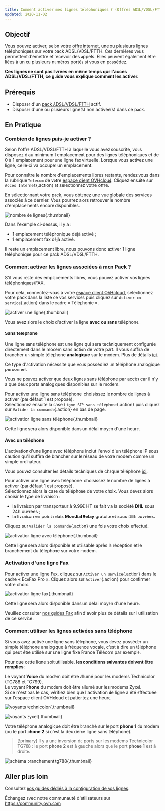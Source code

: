 ```yaml
---
title: Comment activer mes lignes téléphoniques ? (Offres ADSL/VDSL/FTTH)
updated: 2020-11-02
---
```


## Objectif

Vous pouvez activer, selon votre [offre internet](https://www.ovhtelecom.fr/offre-internet/), une ou plusieurs lignes téléphoniques sur votre pack ADSL/VDSL/FTTH. 
Ces dernières vous permettent d'émettre et recevoir des appels. Elles peuvent également être liées à un ou plusieurs numéros portés si vous en possédez.

**Ces lignes ne sont pas livrées en même temps que l'accès ADSL/VDSL/FTTH, ce guide vous explique comment les activer.**

## Prérequis

- Disposer d'un [pack ADSL/VDSL/FTTH](https://www.ovhtelecom.fr/offre-internet/) actif.
- Disposer d'une ou plusieurs ligne(s) non activée(s) dans ce pack.

## En Pratique

### Combien de lignes puis-je activer ?

Selon l'offre ADSL/VDSL/FTTH à laquelle vous avez souscrite, vous disposez d'au minimum 1 emplacement pour des lignes téléphoniques et de 0 à 1 emplacement pour une ligne fax virtuelle. 
Lorsque vous activez une ligne, celle-ci va occuper un emplacement.

Pour connaître le nombre d'emplacements libres restants, rendez vous dans la rubrique `Telecom` de votre [espace client OVHcloud](https://www.ovh.com/auth/?action=gotomanager&from=https://www.ovh.com/fr/&ovhSubsidiary=fr). Cliquez ensuite sur `Accès Internet`{.action} et sélectionnez votre offre.

En sélectionnant votre pack, vous obtenez une vue globale des services associés à ce dernier. Vous pourrez alors retrouver le nombre d'emplacements encore disponibles.

![nombre de lignes](images/Activation01-edit-2022.png){.thumbnail}

Dans l'exemple ci-dessus, il y a :

-   1 emplacement téléphonique déjà activé ;
-   1 emplacement fax déjà activé.

Il reste un emplacement libre, nous pouvons donc activer 1 ligne téléphonique pour ce pack ADSL/VDSL/FTTH.

### Comment activer les lignes associées à mon Pack ?

S'il vous reste des emplacements libres, vous pouvez activer vos lignes téléphoniques/FAX. 

Pour cela, connectez-vous à votre [espace client OVHcloud](https://www.ovh.com/auth/?action=gotomanager&from=https://www.ovh.com/fr/&ovhSubsidiary=fr), sélectionnez votre pack dans la liste de vos services puis cliquez sur `Activer un service`{.action} dans le cadre « Téléphonie ».

![activer une ligne](images/Activation02-edit.png){.thumbnail}

Vous avez alors le choix d'activer la ligne **avec ou sans** téléphone.

#### **Sans téléphone**

Une ligne sans téléphone est une ligne qui sera techniquement configurée directement dans le modem sans action de votre part. Il vous suffira de brancher un simple téléphone **analogique** sur le modem. Plus de détails [ici](./#comment-utiliser-les-lignes-activees-sans-telephone).

Ce type d'activation nécessite que vous possédiez un téléphone analogique personnel.

Vous ne pouvez activer que deux lignes sans téléphone par accès car il n'y a que deux ports analogiques disponibles sur le modem.

Pour activer une ligne sans téléphone, choisissez le nombre de lignes à activer (par défaut 1 est proposé).
<br>Sélectionnez ensuite la case `Ligne SIP sans téléphone`{.action} puis cliquez sur `Valider la commande`{.action} en bas de page.

![activation ligne sans téléphone ](images/Activation03-edit.png){.thumbnail}

Cette ligne sera alors disponible dans un délai moyen d'une heure.

#### **Avec un téléphone**

L'activation d'une ligne avec téléphone inclut l'envoi d'un téléphone IP sous caution qu'il suffira de brancher sur le réseau de votre modem comme un simple ordinateur.

Vous pouvez consulter les détails techniques de chaque téléphone [ici](http://www.ovhtelecom.fr/telephonie/comparatif-des-telephones.xml).

Pour activer une ligne avec téléphone, choisissez le nombre de lignes à activer (par défaut 1 est proposé).
<br>Sélectionnez alors la case du téléphone de votre choix. Vous devez alors choisir le type de livraison :

- la livraison par transporteur à 9.99€ HT se fait via la société **DHL** sous 24h ouvrées ;
- la livraison en point relais **Mondial Relay** gratuite et sous 48h ouvrées.

Cliquez sur `Valider la commande`{.action} une fois votre choix effectué.

![activation ligne avec téléphone](images/Activation04-edit.png){.thumbnail}

Cette ligne sera alors disponible et utilisable après la réception et le branchement du téléphone sur votre modem.

### Activation d'une ligne Fax

Pour activer une ligne Fax, cliquez sur `Activer un service`{.action} dans le cadre « EcoFax Pro ». Cliquez alors sur `Activer`{.action} pour confirmer votre choix.

![activation ligne fax](images/Activation05-edit.png){.thumbnail}

Cette ligne sera alors disponible dans un délai moyen d'une heure.

Veuillez consulter [nos guides Fax](/products/web-cloud-phone-and-fax-fax) afin d'avoir plus de détails sur l'utilisation de ce service.

### Comment utiliser les lignes activées sans téléphone

Si vous avez activé une ligne sans téléphone, vous devez posséder un simple téléphone analogique à fréquence vocale, c'est à dire un téléphone qui peut être utilisé sur une ligne fixe France Télécom par exemple.

Pour que cette ligne soit utilisable, **les conditions suivantes doivent être remplies**:

Le voyant **Voice** du modem doit être allumé pour les modems Technicolor (TG788 et TG799). 
<br>Le voyant **Phone** du modem doit être allumé sur les modems Zyxel.
<br>Si ce n'est pas le cas, vérifiez bien que l'activation de ligne a été effectuée sur l'espace client OVHcloud et patientez une heure.

![voyants technicolor](images/2015-03-18-143620_120x314_scrot.png){.thumbnail}

![voyants zyxel](images/Activation06-edit.png){.thumbnail}

Votre téléphone analogique doit être branché sur le port **phone 1** du modem (ou le port **phone 2** si c'est la deuxième ligne sans téléphone).

> [!primary]
> Il y a une inversion de ports sur les modems Technicolor TG788 : le port **phone 2** est à gauche alors que le port **phone 1** est à droite.
>

![schéma branchement tg788](images/untitled.jpg){.thumbnail}

## Aller plus loin

Consultez [nos guides dédiés à la configuration de vos lignes](/products/web-cloud-phone-and-fax-voip).

Échangez avec notre communauté d'utilisateurs sur <https://community.ovh.com>
